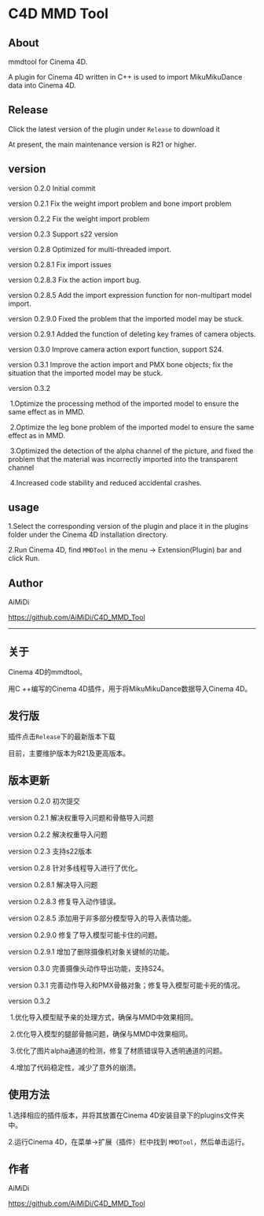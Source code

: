 # C4D MMD Tool

## About

mmdtool for Cinema 4D.

A plugin for Cinema 4D written in C++ is used to import MikuMikuDance data into Cinema 4D.

## Release

Click the latest version of the plugin under `Release` to download it

At present, the main maintenance version is R21 or higher.

## version 

version 0.2.0 Initial commit

version 0.2.1 Fix the weight import problem and bone import problem

version 0.2.2 Fix the weight import problem

version 0.2.3 Support s22 version

version 0.2.8  Optimized for multi-threaded import.

version 0.2.8.1 Fix import issues

version 0.2.8.3 Fix the action import bug.

version 0.2.8.5 Add the import expression function for non-multipart model import.

version 0.2.9.0 Fixed the problem that the imported model may be stuck.

version 0.2.9.1  Added the function of deleting key frames of camera objects.

version 0.3.0  Improve camera action export function, support S24.

version 0.3.1 Improve the action import and PMX bone objects; fix the situation that the imported model may be stuck.

version 0.3.2

​	1.Optimize the processing method of the imported model to ensure the same effect as in MMD.

​	2.Optimize the leg bone problem of the imported model to ensure the same effect as in MMD.

​	3.Optimized the detection of the alpha channel of the picture, and fixed the problem that the material was incorrectly imported into the transparent channel

​	4.Increased code stability and reduced accidental crashes.

## usage

1.Select the corresponding version of the plugin and place it in the plugins folder under the Cinema 4D installation directory.

2.Run Cinema 4D, find `MMDTool` in the menu -> Extension(Plugin) bar and click Run.

## Author

AiMiDi

https://github.com/AiMiDi/C4D_MMD_Tool



------



## 关于

Cinema 4D的mmdtool。

用C ++编写的Cinema 4D插件，用于将MikuMikuDance数据导入Cinema 4D。

## 发行版

插件点击`Release`下的最新版本下载

目前，主要维护版本为R21及更高版本。

## 版本更新

version 0.2.0 初次提交

version 0.2.1 解决权重导入问题和骨骼导入问题

version 0.2.2 解决权重导入问题

version 0.2.3 支持s22版本

version 0.2.8  针对多线程导入进行了优化。

version 0.2.8.1 解决导入问题

version 0.2.8.3 修复导入动作错误。

version 0.2.8.5 添加用于非多部分模型导入的导入表情功能。

version 0.2.9.0 修复了导入模型可能卡住的问题。

version 0.2.9.1  增加了删除摄像机对象关键帧的功能。

version 0.3.0  完善摄像头动作导出功能，支持S24。

version 0.3.1 完善动作导入和PMX骨骼对象；修复导入模型可能卡死的情况。

version 0.3.2

​	1.优化导入模型赋予亲的处理方式，确保与MMD中效果相同。

​	2.优化导入模型的腿部骨骼问题，确保与MMD中效果相同。

​	3.优化了图片alpha通道的检测，修复了材质错误导入透明通道的问题。

​	4.增加了代码稳定性，减少了意外的崩溃。

## 使用方法

1.选择相应的插件版本，并将其放置在Cinema 4D安装目录下的plugins文件夹中。

2.运行Cinema 4D，在菜单->扩展（插件）栏中找到 `MMDTool`，然后单击运行。

## 作者

AiMiDi

https://github.com/AiMiDi/C4D_MMD_Tool
